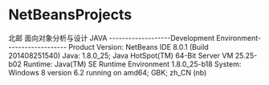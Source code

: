 NetBeansProjects
================
北邮
面向对象分析与设计  JAVA
-------------------Development Environment-------------------
Product Version: NetBeans IDE 8.0.1 (Build 201408251540)
Java: 1.8.0_25; Java HotSpot(TM) 64-Bit Server VM 25.25-b02
Runtime: Java(TM) SE Runtime Environment 1.8.0_25-b18
System: Windows 8 version 6.2 running on amd64; GBK; zh_CN (nb)
